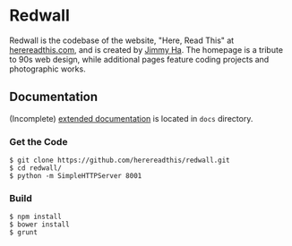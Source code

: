 Redwall
=======

Redwall is the codebase of the website, "Here, Read This" at [herereadthis.com](http://herereadthis.com), and is created by [Jimmy Ha](https://github.com/herereadthis). The homepage is a tribute to 90s web design, while additional pages feature coding projects and photographic works.

## Documentation

(Incomplete) [extended documentation](https://github.com/herereadthis/redwall/blob/master/docs/readme.md) is located in `docs` directory.

### Get the Code

```
$ git clone https://github.com/herereadthis/redwall.git
$ cd redwall/
$ python -m SimpleHTTPServer 8001
```

### Build

```
$ npm install
$ bower install
$ grunt
```